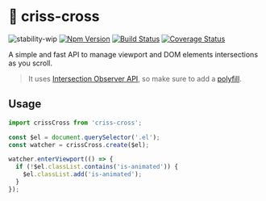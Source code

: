 # 🎤 criss-cross

![stability-wip](https://img.shields.io/badge/stability-work_in_progress-lightgrey.svg?style=flat-square)
[![Npm Version](https://img.shields.io/npm/v/criss-cross.svg?style=flat-square)](https://www.npmjs.com/package/criss-cross)
[![Build Status](https://img.shields.io/travis/thierrymichel/criss-cross/master.svg?style=flat-square)](https://travis-ci.org/thierrymichel/criss-cross)
[![Coverage Status](https://img.shields.io/coveralls/thierrymichel/criss-cross/master.svg?style=flat-square)](https://coveralls.io/github/thierrymichel/criss-cross?branch=master)

A simple and fast API to manage viewport and  DOM elements intersections as you scroll.

> It uses [Intersection Observer API](https://developer.mozilla.org/en-US/docs/Web/API/Intersection_Observer_API), so make sure to add a [polyfill](https://github.com/WICG/IntersectionObserver/tree/gh-pages/polyfill).

## Usage

```js
import crissCross from 'criss-cross';

const $el = document.querySelector('.el');
const watcher = crissCross.create($el);

watcher.enterViewport(() => {
  if (!$el.classList.contains('is-animated')) {
    $el.classList.add('is-animated');
  }
});
```
